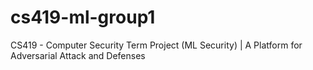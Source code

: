 # cs419-ml-group1
CS419 - Computer Security Term Project (ML Security) | A Platform for Adversarial Attack and Defenses
